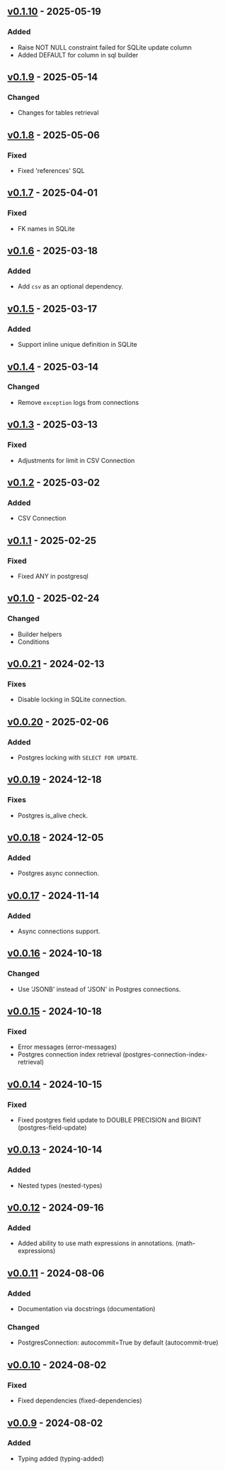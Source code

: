 ## [v0.1.10](https://pypi.org/project/amsdal-glue-connections/0.1.10/) - 2025-05-19

### Added

- Raise NOT NULL constraint failed for SQLite update column
- Added DEFAULT for column in sql builder

## [v0.1.9](https://pypi.org/project/amsdal-glue-connections/0.1.9/) - 2025-05-14

### Changed

- Changes for tables retrieval

## [v0.1.8](https://pypi.org/project/amsdal-glue-connections/0.1.8/) - 2025-05-06

### Fixed

- Fixed 'references' SQL

## [v0.1.7](https://pypi.org/project/amsdal-glue-connections/0.1.7/) - 2025-04-01

### Fixed

- FK names in SQLite

## [v0.1.6](https://pypi.org/project/amsdal-glue-connections/0.1.6/) - 2025-03-18

### Added

- Add `csv` as an optional dependency.

## [v0.1.5](https://pypi.org/project/amsdal-glue-connections/0.1.5/) - 2025-03-17

### Added

- Support inline unique definition in SQLite

## [v0.1.4](https://pypi.org/project/amsdal-glue-connections/0.1.4/) - 2025-03-14

### Changed

- Remove `exception` logs from connections

## [v0.1.3](https://pypi.org/project/amsdal-glue-connections/0.1.3/) - 2025-03-13

### Fixed

- Adjustments for limit in CSV Connection

## [v0.1.2](https://pypi.org/project/amsdal-glue-connections/0.1.2/) - 2025-03-02

### Added

- CSV Connection

## [v0.1.1](https://pypi.org/project/amsdal-glue-connections/0.1.1/) - 2025-02-25

### Fixed

- Fixed ANY in postgresql


## [v0.1.0](https://pypi.org/project/amsdal-glue-connections/0.1.0/) - 2025-02-24

### Changed

- Builder helpers
- Conditions


## [v0.0.21](https://pypi.org/project/amsdal-glue-connections/0.0.21/) - 2024-02-13

### Fixes

- Disable locking in SQLite connection.

## [v0.0.20](https://pypi.org/project/amsdal-glue-connections/0.0.20/) - 2025-02-06

### Added

- Postgres locking with `SELECT FOR UPDATE`.

## [v0.0.19](https://pypi.org/project/amsdal-glue-connections/0.0.19/) - 2024-12-18

### Fixes

- Postgres is_alive check.

## [v0.0.18](https://pypi.org/project/amsdal-glue-connections/0.0.18/) - 2024-12-05

### Added

- Postgres async connection.

## [v0.0.17](https://pypi.org/project/amsdal-glue-connections/0.0.17/) - 2024-11-14

### Added

- Async connections support.

## [v0.0.16](https://pypi.org/project/amsdal-glue-connections/0.0.16/) - 2024-10-18

### Changed

- Use 'JSONB' instead of 'JSON' in Postgres connections.

## [v0.0.15](https://pypi.org/project/amsdal-glue-connections/0.0.15/) - 2024-10-18

### Fixed

- Error messages (error-messages)
- Postgres connection index retrieval (postgres-connection-index-retrieval)


## [v0.0.14](https://pypi.org/project/amsdal-glue-connections/0.0.14/) - 2024-10-15

### Fixed

- Fixed postgres field update to DOUBLE PRECISION and BIGINT (postgres-field-update)

## [v0.0.13](https://pypi.org/project/amsdal-glue-connections/0.0.13/) - 2024-10-14

### Added

- Nested types (nested-types)

## [v0.0.12](https://pypi.org/project/amsdal-glue-connections/0.0.12/) - 2024-09-16

### Added

- Added ability to use math expressions in annotations. (math-expressions)
## [v0.0.11](https://pypi.org/project/amsdal-glue-connections/0.0.11/) - 2024-08-06

### Added

- Documentation via docstrings (documentation)

### Changed

- PostgresConnection: autocommit=True by default (autocommit-true)
## [v0.0.10](https://pypi.org/project/amsdal-glue-connections/0.0.10/) - 2024-08-02


### Fixed

- Fixed dependencies (fixed-dependencies)



## [v0.0.9](https://pypi.org/project/amsdal-glue-connections/0.0.9/) - 2024-08-02


### Added

- Typing added (typing-added)
